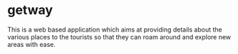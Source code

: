 # getway
This is a web based application which aims at providing details about the various places to the tourists so that they can roam around and explore new areas with ease.
